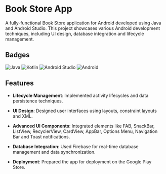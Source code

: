 ﻿# Book Store App

A fully-functional Book Store application for Android developed using Java and Android Studio. This project showcases various Android development techniques, including UI design, database integration and lifecycle management.


## Badges

![Java](https://img.shields.io/badge/java-%23ED8B00.svg?style=for-the-badge&logo=openjdk&logoColor=white)
![Kotlin](https://img.shields.io/badge/kotlin-%237F52FF.svg?style=for-the-badge&logo=kotlin&logoColor=white)
![Android Studio](https://img.shields.io/badge/android%20studio-346ac1?style=for-the-badge&logo=android%20studio&logoColor=white)
![Android](https://img.shields.io/badge/Android-3DDC84?style=for-the-badge&logo=android&logoColor=white)


## Features

- **Lifecycle Management**: Implemented activity lifecycles and data persistence techniques.

- **UI Design**: Designed user interfaces using layouts, constraint layouts and XML.

- **Advanced UI Components**: Integrated elements like FAB, SnackBar, ListView, RecyclerView, CardView, AppBar, Options Menu, Navigation Bar and Toast notifications.

- **Database Integration**: Used Firebase for real-time database management and data synchronization.

- **Deployment**: Prepared the app for deployment on the Google Play Store.
